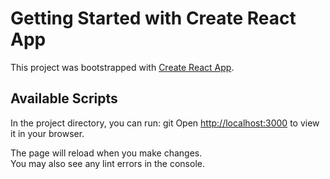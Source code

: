 # Getting Started with Create React App

This project was bootstrapped with [Create React App](https://github.com/facebook/create-react-app).

## Available Scripts

In the project directory, you can run:
git 
Open [http://localhost:3000](http://localhost:3000) to view it in your browser.

The page will reload when you make changes.\
You may also see any lint errors in the console.

